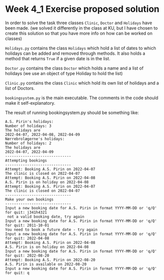 # Week 4_1 Exercise proposed solution

In order to solve the task three classes `Clinic`, `Doctor` and `Holidays` have been made.
(we solved it differently in the class at KU, but I have chosen to create this solution so 
that you have more info on how can be worked on classes)

`Holidays.py` contains the class `Holidays` which hold a list of dates to which holidays can be added and removed through methods. 
It also holds a method that returns `True` if a given date is in the list.

`Doctor.py` contains the class `Doctor` which holds a name and a list of holidays (we use an object of type Holiday to hold the list)

`Clinic.py` contains the class `Clinic` which hold its own list of holidays and a list of Doctors.

`bookingsystem.py` is the main executable. The comments in the code should make it self-explanatory.


The result of running bookingsystem.py should be something like:

```
A.S. Pirin's holidays:
Number of holidays: 3 
The holidays are 
2022-04-07, 2022-04-08, 2022-04-09
Nørrebrolægerne's holidays:
Number of holidays: 2 
The holidays are 
2022-04-07, 2022-04-09
------------------------------
Attempting bookings
------------------------------
Attempt: Booking A.S. Pirin on 2022-04-07
The clinic is closed on 2022-04-07 
Attempt: Booking A.S. Pirin on 2022-04-08
A.S. Pirin is on holiday on 2022-04-08
Attempt: Booking A.S. Pirin on 2022-04-07
The clinic is closed on 2022-04-07 
------------------------------
Make your own bookings
------------------------------
Input a new booking date for A.S. Pirin in format YYYY-MM-DD or 'q/Q' for quit: j341h4321
 not a valid booking date, try again
Input a new booking date for A.S. Pirin in format YYYY-MM-DD or 'q/Q' for quit: 2011-10-01
You need to book a future date - try again
Input a new booking date for A.S. Pirin in format YYYY-MM-DD or 'q/Q' for quit: 2022-04-08
Attempt: Booking A.S. Pirin on 2022-04-08
A.S. Pirin is on holiday on 2022-04-08
Input a new booking date for A.S. Pirin in format YYYY-MM-DD or 'q/Q' for quit: 2022-08-20
Attempt: Booking A.S. Pirin on 2022-08-20
A.S. Pirin is available on 2022-08-20
Input a new booking date for A.S. Pirin in format YYYY-MM-DD or 'q/Q' for quit: q

```

